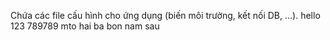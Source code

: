 Chứa các file cấu hình cho ứng dụng (biến môi trường, kết nối DB, ...).
hello
123
789789
mto hai ba
bon nam sau